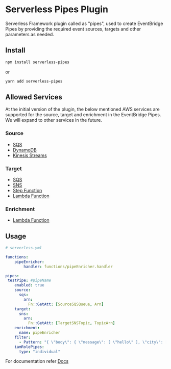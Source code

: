 
# Serverless Pipes Plugin

Serverless Framework plugin called as "pipes", used to create EventBridge Pipes by providing the required event sources, targets and other parameters as needed.

## Install

```bash
npm install serverless-pipes
```

or

```bash
yarn add serverless-pipes
```

## Allowed Services
At the initial version of the plugin, the below mentioned AWS services are supported for the source, target and enrichment in the EventBridge Pipes. We will expand to other services in the future.


### Source

- [SQS](parameters/SQSSourceParameters.md)
- [DynamoDB](parameters/DynamoDBSourceParameters.md)
- [Kinesis Streams](parameters/KinesisStreamSourceParameters.md)

### Target

- [SQS](parameters/SQSTargetParameters.md)
- [SNS](parameters/SNSTargetParameters.md)
- [Step Function](parameters/StepFunctionTargetParameters.md)
- [Lambda Function](parameters/LambdaFunctionTargetParameters.md)

### Enrichment

- [Lambda Function](parameters/EnrichmentParameters.md)



## Usage

```yaml
# serverless.yml

functions:
    pipeEnricher:
        handler: functions/pipeEnricher.handler

pipes:
 testPipe: #pipeName
    enabled: true
    source:
      sqs:
        arn:
          Fn::GetAtt: [SourceSQSQueue, Arn]
    target:
      sns:
        arn:
          Fn::GetAtt: [TargetSNSTopic, TopicArn]
    enrichment: 
      name: pipeEnricher
    filter:
      - Pattern: "{ \"body\": { \"message\": [ \"hello\" ], \"city\": [ \"hey\" ] }}"
    iamRolePipes:
      type: "individual"

```

For documentation refer [Docs](index.md)

